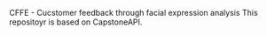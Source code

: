 CFFE - Cucstomer feedback through facial expression analysis
This repositoyr is based on CapstoneAPI.
